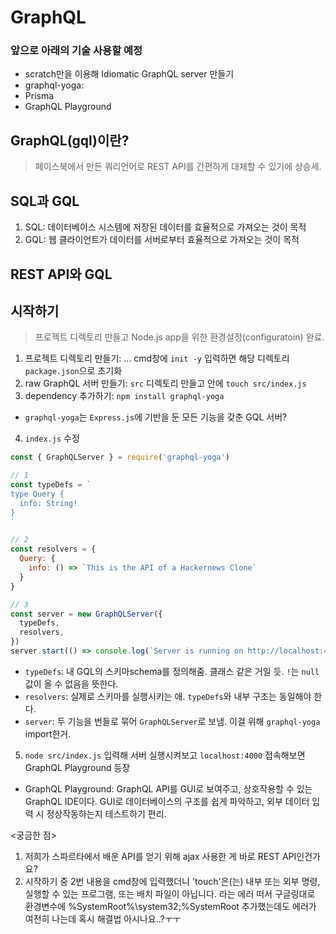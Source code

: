 # GraphQL

### 앞으로 아래의 기술 사용할 예정
- scratch만을 이용해 Idiomatic GraphQL server 만들기
- graphql-yoga: 
- Prisma
- GraphQL Playground

## GraphQL(gql)이란?
> 페이스북에서 만든 쿼리언어로 REST API를 간편하게 대체할 수 있기에 상승세.

## SQL과 GQL
1. SQL: 데이터베이스 시스템에 저장된 데이터를 효율적으로 가져오는 것이 목적
2. GQL: 웹 클라이언트가 데이터를 서버로부터 효율적으로 가져오는 것이 목적

## REST API와 GQL


## 시작하기
> 프로젝트 디렉토리 만들고 Node.js app을 위한 환경설정(configuratoin) 완료.
1. 프로젝트 디렉토리 만들기: ... cmd창에 `init -y` 입력하면 해당 디렉토리 `package.json`으로 초기화
2. raw GraphQL 서버 만들기: `src` 디렉토리 만들고 안에 `touch src/index.js` 
3. dependency 추가하기: `npm install graphql-yoga`
- `graphql-yoga`는 `Express.js`에 기반을 둔 모든 기능을 갖춘 GQL 서버?
4. `index.js` 수정
  ```javascript
  const { GraphQLServer } = require('graphql-yoga')
  
  // 1
  const typeDefs = `
  type Query {
    info: String!
  }
  `

  // 2
  const resolvers = {
    Query: {
      info: () => `This is the API of a Hackernews Clone`
    }
  }

  // 3
  const server = new GraphQLServer({
    typeDefs,
    resolvers,
  })
  server.start(() => console.log(`Server is running on http://localhost:4000`))
  ```
  - `typeDefs`: 내 GQL의 스키마schema를 정의해줌. 클래스 같은 거일 듯. `!`는 `null`값이 올 수 없음을 뜻한다.
  - `resolvers`: 실제로 스키마를 실행시키는 애. `typeDefs`와 내부 구조는 동일해야 한다.
  - `server`: 두 기능을 번들로 묶어 `GraphQLServer`로 보냄. 이걸 위해 `graphql-yoga` import한거.

5. `node src/index.js` 입력해 서버 실행시켜보고 `localhost:4000` 접속해보면 GraphQL Playground 등장
  - GraphQL Playground: GraphQL API를 GUI로 보여주고, 상호작용할 수 있는 GraphQL IDE이다. GUI로 데이터베이스의 구조를 쉽게 파악하고, 외부 데이터 입력 시 정상작동하는지 테스트하기 편리.
  

  <궁금한 점>
  1. 저희가 스파르타에서 배운 API를 얻기 위해 ajax 사용한 게 바로 REST API인건가요?
  2. 시작하기 중 2번 내용을 cmd창에 입력했더니 
  'touch'은(는) 내부 또는 외부 명령, 실행할 수 있는 프로그램, 또는 배치 파일이 아닙니다.
  라는 에러 떠서 구글링대로 환경변수에 %SystemRoot%\system32;%SystemRoot 추가했는데도 에러가 여전히 나는데 혹시 해결법 아시나요..?ㅜㅜ
